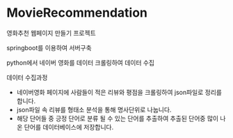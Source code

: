# MovieRecommendation
영화추천 웹페이지 만들기 프로젝트

springboot를 이용하여 서버구축

python에서 네이버 영화를 데이터 크롤링하여 데이터 수집

데이터 수집과정
- 네이버영화 페이지에 사람들이 적은 리뷰와 평점을 크롤링하여 json파일로 정리를 합니다.
- json파일 속 리뷰를 형태소 분석을 통해 명사단위로 나눕니다.
- 해당 단어들 중 긍정 단어로 분류 될 수 있는 단어를 추출하여 추출된 단어중 많이 나온 단어를 데이터베이스에 저장합니다.
